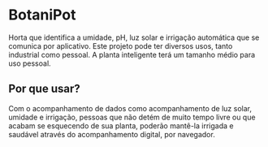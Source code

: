 # BotaniPot
Horta que identifica a umidade, pH, luz solar e irrigação automática que se comunica por aplicativo.
Este projeto pode ter diversos usos, tanto industrial como pessoal.
A planta inteligente terá um tamanho médio para uso pessoal.
## Por que usar?
Com o acompanhamento de dados como acompanhamento de luz solar, umidade e irrigação, pessoas que não detém de muito tempo livre ou que acabam se esquecendo de sua planta, poderão mantê-la irrigada e saudável através do acompanhamento digital, por navegador.
